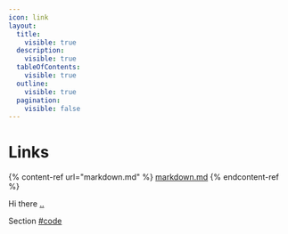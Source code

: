 ```yaml
---
icon: link
layout:
  title:
    visible: true
  description:
    visible: true
  tableOfContents:
    visible: true
  outline:
    visible: true
  pagination:
    visible: false
---
```


# Links

{% content-ref url="markdown.md" %}
[markdown.md](markdown.md)
{% endcontent-ref %}

Hi there [..](../ "mention")

Section [#code](markdown.md#code "mention")


